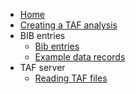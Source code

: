 
<!--
![TAF](http://ices.dk/SiteCollectionImages/TAF/TAF_info_gfx_no_descriptions.png)
-->

  - [Home](Home)
  - [Creating a TAF analysis](Creating-a-TAF-analysis)
  - BIB entries
      - [Bib entries](Bib-entries)
      - [Example data records](Example-data-records)
  - TAF server
      - [Reading TAF files](Reading-TAF-files)

<!--
* [API](API)
  * [Analyses](API-analyses)
  * [Expert groups](API-expert-groups)
-->
